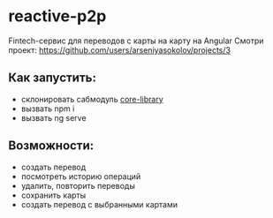 # reactive-p2p
Fintech-сервис для переводов с карты на карту на Angular
Смотри проект: https://github.com/users/arseniyasokolov/projects/3

## Как запустить:
- склонировать сабмодуль <a href="https://github.com/arseniyasokolov/core-library">core-library</a>
- вызвать npm i
- вызвать ng serve
## Возможности:
- создать перевод
- посмотреть историю операций
- удалить, повторить переводы
- сохранить карты
- создать перевод с выбранными картами


